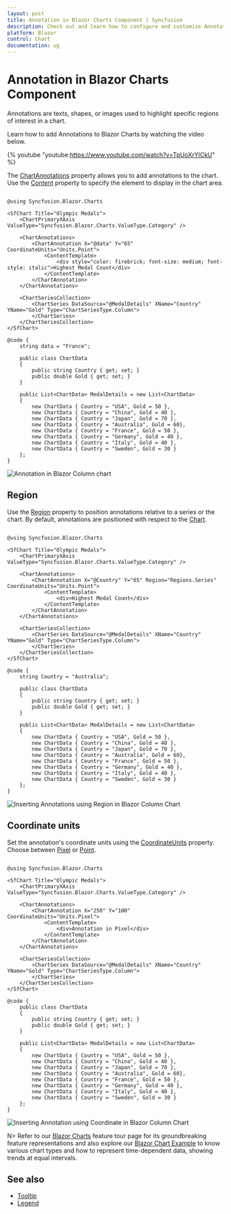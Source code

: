 ```yaml
---
layout: post
title: Annotation in Blazor Charts Component | Syncfusion
description: Check out and learn how to configure and customize Annotation in Syncfusion Blazor Charts component.
platform: Blazor
control: Chart
documentation: ug
---
```


# Annotation in Blazor Charts Component

Annotations are texts, shapes, or images used to highlight specific regions of interest in a chart.

Learn how to add Annotations to Blazor Charts by watching the video below.

{% youtube "youtube:https://www.youtube.com/watch?v=TpUoXrYlCkU" %}

The [ChartAnnotations](https://help.syncfusion.com/cr/blazor/Syncfusion.Blazor.Charts.ChartAnnotations.html) property allows you to add annotations to the chart. Use the [Content](https://help.syncfusion.com/cr/blazor/Syncfusion.Blazor.Charts.ChartAnnotation.html#Syncfusion_Blazor_Charts_ChartAnnotation_Content) property to specify the element to display in the chart area.

```cshtml

@using Syncfusion.Blazor.Charts

<SfChart Title="Olympic Medals">
    <ChartPrimaryXAxis ValueType="Syncfusion.Blazor.Charts.ValueType.Category" />
	
    <ChartAnnotations>
        <ChartAnnotation X="@data" Y="65" CoordinateUnits="Units.Point">
            <ContentTemplate>
                <div style="color: firebrick; font-size: medium; font-style: italic">Highest Medal Count</div>
            </ContentTemplate>
        </ChartAnnotation>
    </ChartAnnotations>

    <ChartSeriesCollection>
        <ChartSeries DataSource="@MedalDetails" XName="Country" YName="Gold" Type="ChartSeriesType.Column">
        </ChartSeries>
    </ChartSeriesCollection>
</SfChart>

@code {
    string data = "France";
	
    public class ChartData
    {
        public string Country { get; set; }
        public double Gold { get; set; }
    }
	
    public List<ChartData> MedalDetails = new List<ChartData>
    {
        new ChartData { Country = "USA", Gold = 50 },
        new ChartData { Country = "China", Gold = 40 },
        new ChartData { Country = "Japan", Gold = 70 },
        new ChartData { Country = "Australia", Gold = 60},
        new ChartData { Country = "France", Gold = 50 },
        new ChartData { Country = "Germany", Gold = 40 },
        new ChartData { Country = "Italy", Gold = 40 },
        new ChartData { Country = "Sweden", Gold = 30 }
    };
}

```

![Annotation in Blazor Column chart](images/annotation/blazor-column-chart-annotation.png)

## Region

Use the [Region](https://help.syncfusion.com/cr/blazor/Syncfusion.Blazor.Charts.ChartAnnotation.html#Syncfusion_Blazor_Charts_ChartAnnotation_Region) property to position annotations relative to a series or the chart. By default, annotations are positioned with respect to the [Chart](https://help.syncfusion.com/cr/blazor/Syncfusion.Blazor.Charts.Regions.html#Syncfusion_Blazor_Charts_Regions_Chart).

```cshtml

@using Syncfusion.Blazor.Charts

<SfChart Title="Olympic Medals">
    <ChartPrimaryXAxis ValueType="Syncfusion.Blazor.Charts.ValueType.Category" />

    <ChartAnnotations>
        <ChartAnnotation X="@Country" Y="65" Region="Regions.Series" CoordinateUnits="Units.Point">
            <ContentTemplate>
                <div>Highest Medal Count</div>
            </ContentTemplate>
        </ChartAnnotation>
    </ChartAnnotations>

    <ChartSeriesCollection>
        <ChartSeries DataSource="@MedalDetails" XName="Country" YName="Gold" Type="ChartSeriesType.Column">
        </ChartSeries>
    </ChartSeriesCollection>
</SfChart>

@code {
    string Country = "Australia";
	
    public class ChartData
    {
        public string Country { get; set; }
        public double Gold { get; set; }
    }
	
    public List<ChartData> MedalDetails = new List<ChartData>
    {
        new ChartData { Country = "USA", Gold = 50 },
        new ChartData { Country = "China", Gold = 40 },
        new ChartData { Country = "Japan", Gold = 70 },
        new ChartData { Country = "Australia", Gold = 60},
        new ChartData { Country = "France", Gold = 50 },
        new ChartData { Country = "Germany", Gold = 40 },
        new ChartData { Country = "Italy", Gold = 40 },
        new ChartData { Country = "Sweden", Gold = 30 }
    };
}

```

![Inserting Annotations using Region in Blazor Column Chart](images/annotation/blazor-column-chart-annotation-using-region.png)

## Coordinate units

Set the annotation's coordinate units using the [CoordinateUnits](https://help.syncfusion.com/cr/blazor/Syncfusion.Blazor.Charts.ChartAnnotation.html#Syncfusion_Blazor_Charts_ChartAnnotation_CoordinateUnits) property. Choose between [Pixel](https://help.syncfusion.com/cr/blazor/Syncfusion.Blazor.Charts.Units.html#Syncfusion_Blazor_Charts_Units_Pixel) or [Point](https://help.syncfusion.com/cr/blazor/Syncfusion.Blazor.Charts.Units.html#Syncfusion_Blazor_Charts_Units_Point).

```cshtml

@using Syncfusion.Blazor.Charts

<SfChart Title="Olympic Medals">
    <ChartPrimaryXAxis ValueType="Syncfusion.Blazor.Charts.ValueType.Category" />

    <ChartAnnotations>
        <ChartAnnotation X="250" Y="100" CoordinateUnits="Units.Pixel">
            <ContentTemplate>
                <div>Annotation in Pixel</div>
            </ContentTemplate>
        </ChartAnnotation>
    </ChartAnnotations>

    <ChartSeriesCollection>
        <ChartSeries DataSource="@MedalDetails" XName="Country" YName="Gold" Type="ChartSeriesType.Column">
        </ChartSeries>
    </ChartSeriesCollection>
</SfChart>

@code {
    public class ChartData
    {
        public string Country { get; set; }
        public double Gold { get; set; }
    }
	
    public List<ChartData> MedalDetails = new List<ChartData>
    {
        new ChartData { Country = "USA", Gold = 50 },
        new ChartData { Country = "China", Gold = 40 },
        new ChartData { Country = "Japan", Gold = 70 },
        new ChartData { Country = "Australia", Gold = 60},
        new ChartData { Country = "France", Gold = 50 },
        new ChartData { Country = "Germany", Gold = 40 },
        new ChartData { Country = "Italy", Gold = 40 },
        new ChartData { Country = "Sweden", Gold = 30 }
    };
}

```

![Inserting Annotation using Coordinate in Blazor Column Chart](images/annotation/blazor-column-chart-coordinate-annotation.png)

N> Refer to our [Blazor Charts](https://www.syncfusion.com/blazor-components/blazor-charts) feature tour page for its groundbreaking feature representations and also explore our [Blazor Chart Example](https://blazor.syncfusion.com/demos/chart/line?theme=bootstrap5) to know various chart types and how to represent time-dependent data, showing trends at equal intervals.

## See also

* [Tooltip](./tool-tip)
* [Legend](./legend)
